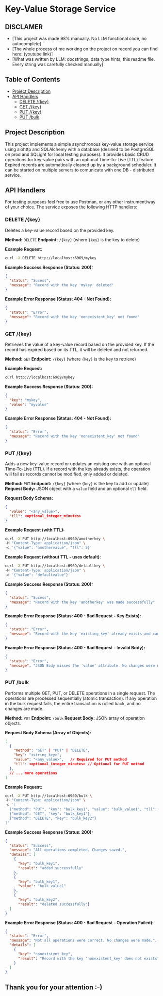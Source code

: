 # Key-Value Storage Service

## DISCLAMER

- [This project was made 98% manually. No LLM functional code, no autocomplete]
- [The whole process of me working on the project on record you can find here: (youtube link)]
- [What was written by LLM: docstrings, data type hints, this readme file. Every string was carefully checked manually]

## Table of Contents

- [Project Description](#project-description)
- [API Handlers](#api-handlers)
  - [DELETE /{key}](#delete-key)
  - [GET /{key}](#get-key)
  - [PUT /{key}](#put-key)
  - [PUT /bulk](#put-bulk)

## Project Description

This project implements a simple asynchronous key-value storage service using aiohttp and SQLAlchemy with a database (desined to be PostgreSQL on prod and SQLight for local testing purposes). 
It provides basic CRUD operations for key-value pairs with an optional Time-To-Live (TTL) feature. Expired records are automatically cleaned up by a background scheduler.
It can be started on multiple servers to comunicate with one DB - distributed service.

## API Handlers

For testing purposes feel free to use Postman, or any other instrument/way of your choice.
The service exposes the following HTTP handlers:

### DELETE /{key}

Deletes a key-value record based on the provided key.

**Method:** `DELETE`
**Endpoint:** `/{key}` (where `{key}` is the key to delete)

**Example Request:**

```bash
curl -X DELETE http://localhost:6969/mykey
```

**Example Success Response (Status: 200):**

```json
{
  "status": "Sucess",
  "message": "Record with the key 'mykey' deleted"
}
```

**Example Error Response (Status: 404 - Not Found):**

```json
{
  "status": "Error",
  "message": "Record with the key 'nonexistent_key' not found"
}
```

### GET /{key}

Retrieves the value of a key-value record based on the provided key. If the record has expired based on its TTL, it will be deleted and not returned.

**Method:** `GET`
**Endpoint:** `/{key}` (where `{key}` is the key to retrieve)

**Example Request:**

```bash
curl http://localhost:6969/mykey
```

**Example Success Response (Status: 200):**

```json
{
  "key": "mykey",
  "value": "myvalue"
}
```

**Example Error Response (Status: 404 - Not Found):**

```json
{
  "status": "Error",
  "message": "Record with the key 'nonexistent_key' not found"
}
```

### PUT /{key}

Adds a new key-value record or updates an existing one with an optional Time-To-Live (TTL). If a record with the key already exists, the operation will fail as records cannot be modified, only added or deleted.

**Method:** `PUT`
**Endpoint:** `/{key}` (where `{key}` is the key to add or update)
**Request Body:** JSON object with a `value` field and an optional `tll` field.

**Request Body Schema:**

```json
{
  "value": "<any_value>",
  "tll": <optional_integer_minutes>
}
```

**Example Request (with TTL):**

```bash
curl -X PUT http://localhost:6969/anotherkey \
-H "Content-Type: application/json" \
-d '{"value": "anothervalue", "tll": 5}'
```

**Example Request (without TTL - uses default):**

```bash
curl -X PUT http://localhost:6969/defaultkey \
-H "Content-Type: application/json" \
-d '{"value": "defaultvalue"}'
```

**Example Success Response (Status: 200):**

```json
{
  "status": "Sucess",
  "message": "Record with the key 'anotherkey' was made successfully"
}
```

**Example Error Response (Status: 400 - Bad Request - Key Exists):**

```json
{
  "status": "Error",
  "message": "Record with the key 'existing_key' already exists and can not be modified"
}
```

**Example Error Response (Status: 400 - Bad Request - Invalid Body):**

```json
{
  "status": "Error",
  "message": "JSON Body misses the 'value' attribute. No changes were made"
}
```

### PUT /bulk

Performs multiple GET, PUT, or DELETE operations in a single request. The operations are processed sequentially (atomic transaction). If any operation in the bulk request fails, the entire transaction is rolled back, and no changes are made.

**Method:** `PUT`
**Endpoint:** `/bulk`
**Request Body:** JSON array of operation objects.

**Request Body Schema (Array of Objects):**

```json
[
  {
    "method": "GET" | "PUT" | "DELETE",
    "key": "<string_key>",
    "value": "<any_value>",   // Required for PUT method
    "tll": <optional_integer_minutes> // Optional for PUT method
  },
  // ... more operations
]
```

**Example Request:**

```bash
curl -X PUT http://localhost:6969/bulk \
-H "Content-Type: application/json" \
-d '[
  {"method": "PUT", "key": "bulk_key1", "value": "bulk_value1", "tll": 2},
  {"method": "GET", "key": "bulk_key1"},
  {"method": "DELETE", "key": "bulk_key2"}
]'
```

**Example Success Response (Status: 200):**

```json
{
  "status": "Success",
  "message": "All operations completed. Changes saved.",
  "details": [
    {
      "key": "bulk_key1",
      "result": "added successfully"
    },
    {
      "key": "bulk_key1",
      "value": "bulk_value1"
    },
    {
      "key": "bulk_key2",
      "result": "deleted successfully"}
  ]
}
```

**Example Error Response (Status: 400 - Bad Request - Operation Failed):**

```json
{
  "status": "Error",
  "message": "Not all operations were correct. No changes were made.",
  "details": [
    {
      "key": "nonexistent_key",
      "result": "Record with the key 'nonexistent_key' does not exists"
    }
  ]
}
```

## Thank you for your attention :-)